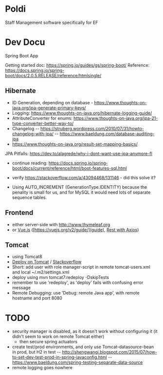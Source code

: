 # Poldi
Staff Management software specifically for EF

# Dev Docu
Spring Boot App

Getting started doc: https://spring.io/guides/gs/spring-boot/
Reference: https://docs.spring.io/spring-boot/docs/2.0.5.RELEASE/reference/htmlsingle/

## Hibernate
- ID Generation, depending on database - https://www.thoughts-on-java.org/jpa-generate-primary-keys/
- Logging: https://www.thoughts-on-java.org/hibernate-logging-guide/
- AttributeConverter for enums: https://www.thoughts-on-java.org/jpa-21-type-converter-better-way-to/
- Changelog
-- https://struberg.wordpress.com/2010/07/31/howto-changelog-with-jpa/
-- https://www.baeldung.com/database-auditing-jpa
- https://www.thoughts-on-java.org/result-set-mapping-basics/

JPA Pitfalls: https://dev.to/alagrede/why-i-dont-want-use-jpa-anymore-fl

- continue reading: https://docs.spring.io/spring-boot/docs/current/reference/html/boot-features-sql.html

- verify https://stackoverflow.com/a/43094468/131146 - did this solve it?

- Using AUTO_INCREMENT (GenerationType.IDENTITY) because the penality is small for us, and for MySQL it would need lots of separate sequence tables.

## Frontend
- either server-side with http://www.thymeleaf.org
- or [Vue.js](https://vuejs.org) ([https://vuejs.org/v2/guide/](guide), [Rest with Axios](https://vuejs.org/v2/cookbook/using-axios-to-consume-apis.html))

## Tomcat
- using Tomcat8
- [Deploy on Tomcat](https://www.baeldung.com/tomcat-deploy-war) / [Stackoverflow](https://stackoverflow.com/a/17266749/131146)
- Short: add user with role manager-script in remote tomcat-users.xml and local ~/.m2/settings.xml 
- deploy using
  mvn tomcat7:redeploy -DskipTests
- remember to use 'redeploy', as 'deploy' fails with confusing error message
- Remote Debugging: use 'Debug: remote Java app', with remote hostname and port 8080



# TODO
- security manager is disabled, as it doesn't work without configuring it
  (it didn't seem to work on remote Tomcat either)
  - then secure spring actuators
- create test/prod environments, and only use Tomcat-datasource-bean in prod, but H2 in test
-- http://shengwangi.blogspot.com/2015/07/how-to-set-dev-test-prod-in-spring-javaconfig.html
-- https://www.baeldung.com/spring-testing-separate-data-source
- remote logging goes nowhere